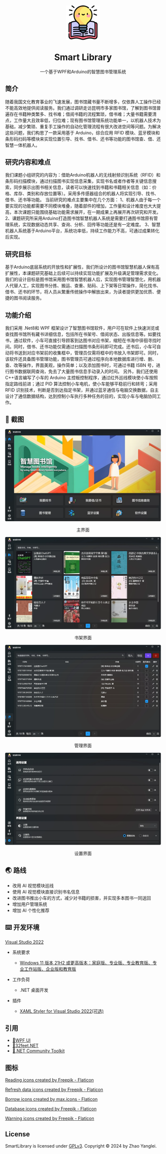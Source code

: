 <p align="center">
  <img width="22%" align="center" src="./docs/book.png" alt="logo">
</p>
<h1 align="center">Smart Library</h1>
<p align="center">一个基于WPF和Arduino的智慧图书管理系统</p>

## 简介
随着我国文化教育事业的飞速发展，图书馆藏书量不断增多，仅依靠人工操作已经不能高效地提供阅读服务。我们通过调研走访昆明市多家图书馆，了解到图书馆普遍存在书籍种类繁多、找书难；借阅书籍的流程繁琐，借书难；大量书籍需要清点，工作量大且效率低，归位难；现有图书馆管理系统功能单一，以机器人技术为基础，减少繁琐、重复手工操作的自动化管理流程有很大改进空间等问题。为解决这些问题，我们构思了一款采用基于 Arduino，综合应用 RFID 模块、蓝牙模块和条形码扫码等模块来实现位置引导、找书、借书、还书等功能的图书馆查、借、还智慧一体机器人。

## 研究内容和难点
我们课题小组研究的内容为：借助Arduino机器人的无线射频识别系统（RFID）和条形码扫描模块，通过扫描图书实现信息采集，实现书名或者作者等关键信息搜索，同步展示出图书相关信息，读者可以快速找到书籍和书籍相关信息（如：价格、库存、类别和存放位置等）。采用多传感器组合的机器人将实现引导、找书、借书、还书等功能。
当前研究的难点主要集中在几个方面：
1、机器人由于每一个要实现的功能都需要不同模块堆叠，随着部件的增加，工作量和设计难度也大大提高，本次课题只能围绕基础功能需求展开，在一期成果上再展开再次研究和开发。
2、课题研究所采用Arduino打造图书馆智慧机器人系统是需要打通图书馆原有管理系统，实现数据动态共享、查询、分析、回传等功能还是有一定难度。
3、智慧机器人系统基于Arduino平台，系统功率低，持续工作能力不高，可通过成果转化后实现。

## 研究目标
基于Arduino底层系统的开放性和扩展性，我们所设计的图书馆智慧机器人保有高扩展性，本课题研究基础上后续可以持续实现功能扩展及升级满足管理需求变化。
我们的设计目标是图书馆采用图书馆智慧机器人后，实现图书管理智慧化，用机器人代替人工，实现图书分拣、搬运、查重、贴码、上下架等日常操作，简化找书、借书、还书的环节，将人员从繁重传统操作中解放出来，为读者提供更加优质、便捷的图书阅读服务。

## 功能介绍
我们采用 .Net8和 WPF 框架设计了智慧图书馆软件，用户可在软件上快速浏览或查找图书馆所有藏书详细信息，包括所在书架号、借阅状态、出版信息等。如要找书，通过软件，小车可直接引导顾客到达图书对应书架，缩短在书海中徘徊寻找时间。同时，借书、还书功能仅需通过扫描图书条形码即可完成。还书后，小车可自动将书送到对应书架前的收集框中，管理员仅需将框中的书放入书架即可。同时，该软件还具备图书管理功能，图书管理员可通过程序向本地数据库进行增、删、查、改等操作，界面美观，操作简单；以及添加图书时，可通过书籍 ISBN 号，进行图书数据联网查询，免去了大量图书信息手动录入的时间。
另外，我们还使用 C++语言编写了小车的 Arduino 主控板控制程序，通过红外巡线模块使小车按照指定路线前进；通过 PID 算法控制小车电机，使小车能够平稳前行和转弯；采用 RFID 识别技术，判断是否到达指定书架，并通过蓝牙通信与电脑交换数据，自主设计了通信数据结构，达到控制小车执行多种任务的目的，实现小车与电脑协同工作。

## 🧩 截图
<img src="./docs/screenshot.webp"/>
<p align="center">主界面</p>
<img src="./docs/screenshot1.webp"/>
<p align="center">书架界面</p>
<img src="./docs/screenshot2.webp"/>
<p align="center">管理界面</p>
<img src="./docs/screenshot3.webp"/>
<p align="center">设置界面</p>

## 🌏 路线
- 改用 AI 视觉模块巡线
- 使用 AI 视觉模块直接识别书名信息
- 改进图书推出小车的方式，减少对书籍的损害，并实现多本图书一同送回
- 增加用户管理系统
- 增加 AI 个性化推荐

## ⌨️ 开发环境
[Visual Studio 2022](https://visualstudio.microsoft.com/zh-hans/vs)

- 系统要求
     - [Windows 11 版本 21H2 或更高版本：家庭版、专业版、专业教育版、专业工作站版、企业版和教育版](https://learn.microsoft.com/zh-cn/visualstudio/releases/2022/system-requirements)

- 工作负荷
     - .NET 桌面开发

- 插件
     -  [XAML Styler for Visual Studio 2022(可选)](https://marketplace.visualstudio.com/items?itemName=TeamXavalon.XAMLStyler2022)


## 引用
-   [🔗WPF UI](https://github.com/lepoco/wpfui)
-   [🔗32feet.NET](https://github.com/inthehand/32feet)
-   [🔗.NET Community Toolkit](https://github.com/CommunityToolkit/dotnet)

## 图标
<a href="https://www.flaticon.com/free-icons/reading" title="reading icons">Reading icons created by Freepik - Flaticon</a>

<a href="https://www.flaticon.com/free-icons/refresh-data" title="refresh data icons">Refresh data icons created by Freepik - Flaticon</a>

<a href="https://www.flaticon.com/free-icons/borrow" title="borrow icons">Borrow icons created by max.icons - Flaticon</a>

<a href="https://www.flaticon.com/free-icons/database" title="database icons">Database icons created by Freepik - Flaticon</a>

<a href="https://www.flaticon.com/free-icons/warning" title="warning icons">Warning icons created by Freepik - Flaticon</a>

## License
SmartLibrary is licensed under [GPLv3](./LICENSE).
Copyright © 2024 by Zhao Yanglei.